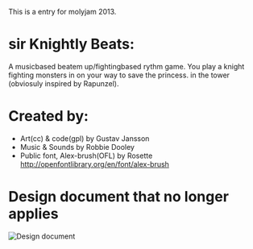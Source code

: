 This is a entry for molyjam 2013.

sir Knightly Beats:
====================

A musicbased beatem up/fightingbased rythm game. You play a knight fighting monsters in on your way to save the princess. in the tower (obviosuly inspired by Rapunzel).

Created by:
=============
* Art(cc) & code(gpl) by Gustav Jansson
* Music & Sounds by Robbie Dooley
* Public font, Alex-brush(OFL) by Rosette http://openfontlibrary.org/en/font/alex-brush

Design document that no longer applies
================

![Design document](http://i.imgur.com/kulgnFP.jpg)